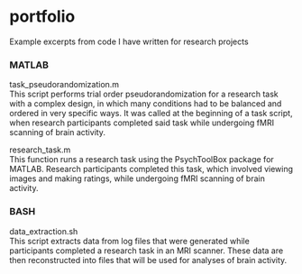 # portfolio
Example excerpts from code I have written for research projects  

### MATLAB  
task_pseudorandomization.m  
This script performs trial order pseudorandomization for a research task with a complex design, in which many conditions had to be balanced and ordered in very specific ways. It was called at the beginning of a task script, when research participants completed said task while undergoing fMRI scanning of brain activity.  

research_task.m  
This function runs a research task using the PsychToolBox package for MATLAB. Research participants completed this task, which involved viewing images and making ratings, while undergoing fMRI scanning of brain activity.  

### BASH  
data_extraction.sh  
This script extracts data from log files that were generated while participants completed a research task in an MRI scanner. These data are then reconstructed into files that will be used for analyses of brain activity.
